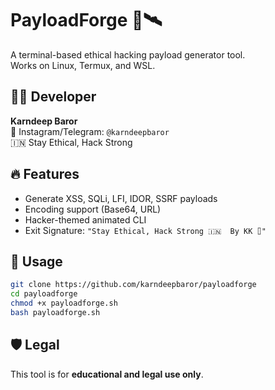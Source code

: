 # PayloadForge 🧠🛰️

A terminal-based ethical hacking payload generator tool.  
Works on Linux, Termux, and WSL.

## 👨‍💻 Developer
**Karndeep Baror**  
📱 Instagram/Telegram: `@karndeepbaror`  
🇮🇳 Stay Ethical, Hack Strong

## 🔥 Features

- Generate XSS, SQLi, LFI, IDOR, SSRF payloads
- Encoding support (Base64, URL)
- Hacker-themed animated CLI
- Exit Signature: `"Stay Ethical, Hack Strong 🇮🇳  By KK ⌷"`

## 🚀 Usage

```bash
git clone https://github.com/karndeepbaror/payloadforge
cd payloadforge
chmod +x payloadforge.sh
bash payloadforge.sh
```

## 🛡 Legal

This tool is for **educational and legal use only**.
